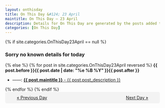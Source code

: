 ```yaml
---
layout: onthisday
title: On This Day &#124; 23 April
maintitle: On This Day — 23 April
description: Details for On This Day are generated by the posts added to the website so the content is subject to changes/updates over time.
categories: [On This Day]
---
```


{% if site.categories.OnThisDay23April == null %}
<h3>Sorry no known details for today</h3>
{% else %}
{% for post in site.categories.OnThisDay23April reversed %}
<strong>{{ post.before }}{{ post.date | date: "%e %B %Y" }}{{ post.after }}</strong>
<ul>
<li> ——: <a class="{{ post.class }}" href="{{ post.url }}"><strong>{{ post.maintitle }}</strong> - {{ post.post_description }}</a></li>
</ul>
{% endfor %}
{% endif %}
<br />
<div style="background-color: #f3f3f3; padding: 10px; border-radius: 5px; text-align: center; display: flex; justify-content: space-evenly;">
<a href="/onthisday/04/04-22">« Previous Day</a>
<span style="visibility:hidden;">[ Visit Leap Year February 29 ]</span>
<a href="/onthisday/04/04-24">Next Day »</a>
</div>
